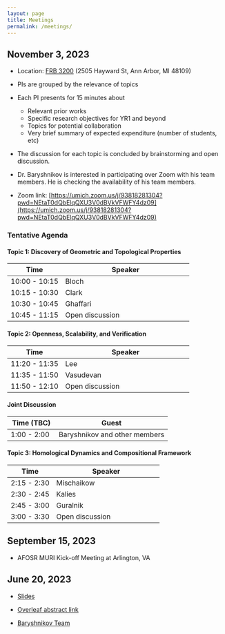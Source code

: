 ```yaml
---
layout: page
title: Meetings
permalink: /meetings/
---
```



## November 3, 2023

* Location: [FRB 3200](https://www.google.com/maps/place/Robotics+Building+(FMCRB)/@42.2938494,-83.7119045,17z/data=!4m6!3m5!1s0x883cafd72c7833fb:0x9e6d97554b1b2ca!8m2!3d42.2943546!4d-83.7097256!16s%2Fg%2F11j21dyf6s?authuser=0&entry=ttu) (2505 Hayward St, Ann Arbor, MI 48109)

* PIs are grouped by the relevance of topics
* Each PI presents for 15 minutes about
    * Relevant prior works
    * Specific research objectives for YR1 and beyond
    * Topics for potential collaboration
    * Very brief summary of expected expenditure (number of students, etc)
* The discussion for each topic is concluded by brainstorming and open discussion. 
* Dr. Baryshnikov is interested in participating over Zoom with his team members. He is checking the availability of his team members. 

* Zoom link: [https://umich.zoom.us/j/93818281304?pwd=NEtaT0dQbElqQXU3V0dBVkVFWFY4dz09](https://umich.zoom.us/j/93818281304?pwd=NEtaT0dQbElqQXU3V0dBVkVFWFY4dz09)



### Tentative Agenda

<style>
    table th:first-of-type {
width: 30%;
    }
    table th:nth-of-type(2) {
width: 70%;
    }
</style>

#### Topic 1: Discovery of Geometric and Topological Properties

| Time | Speaker |
| ---- | ------- |
| 10:00 - 10:15 | Bloch |
| 10:15 - 10:30 | Clark |
| 10:30 - 10:45 | Ghaffari |
| 10:45 - 11:15 | Open discussion |

#### Topic 2: Openness, Scalability, and Verification

| Time | Speaker |
| ---- | ------- |
| 11:20 - 11:35 | Lee |
| 11:35 - 11:50 | Vasudevan |
| 11:50 - 12:10 | Open discussion |

#### Joint Discussion

| Time (TBC) | Guest |
| ---- | ------- |
| 1:00 - 2:00 | Baryshnikov and other members |

#### Topic 3: Homological Dynamics and Compositional Framework

| Time | Speaker |
| ---- | ------- |
| 2:15 - 2:30 | Mischaikow |
| 2:30 - 2:45 | Kalies |
| 2:45 - 3:00 | Guralnik |
| 3:00 - 3:30 | Open discussion |

## September 15, 2023

* AFOSR MURI Kick-off Meeting at Arlington, VA

## June 20, 2023

* [Slides](../files/MURI0623.pdf)

* [Overleaf abstract link](https://www.overleaf.com/2334758638grmdwgxtptqy)

* [Baryshnikov Team](../files/yuliy.pdf)


